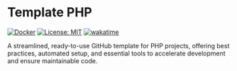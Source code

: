 # Template PHP

[![Docker](https://github.com/jdevelop-io/template-php/actions/workflows/docker.yaml/badge.svg)](https://github.com/jdevelop-io/template-php/actions/workflows/docker.yaml)
[![License: MIT](https://img.shields.io/badge/License-MIT-yellow.svg)](https://opensource.org/licenses/MIT)
[![wakatime](https://wakatime.com/badge/user/b5dd94a4-c0ea-4c12-9cb2-41f984e74fdc/project/ec82b241-73e9-49f6-b89c-17a0c6c1d0f3.svg)](https://wakatime.com/badge/user/b5dd94a4-c0ea-4c12-9cb2-41f984e74fdc/project/ec82b241-73e9-49f6-b89c-17a0c6c1d0f3)

A streamlined, ready-to-use GitHub template for PHP projects, offering best practices, automated setup, and essential 
tools to accelerate development and ensure maintainable code.
